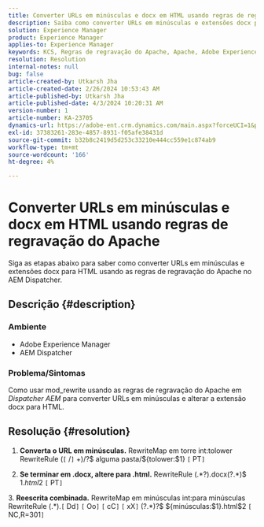 ```yaml
---
title: Converter URLs em minúsculas e docx em HTML usando regras de regravação do Apache
description: Saiba como converter URLs em minúsculas e extensões docx para HTML usando as regras de regravação do Apache no AEM Dispatcher.
solution: Experience Manager
product: Experience Manager
applies-to: Experience Manager
keywords: KCS, Regras de regravação do Apache, Apache, Adobe Experience Manager, AEM Dispatcher, Converter URLs em minúsculas
resolution: Resolution
internal-notes: null
bug: false
article-created-by: Utkarsh Jha
article-created-date: 2/26/2024 10:53:43 AM
article-published-by: Utkarsh Jha
article-published-date: 4/3/2024 10:20:31 AM
version-number: 1
article-number: KA-23705
dynamics-url: https://adobe-ent.crm.dynamics.com/main.aspx?forceUCI=1&pagetype=entityrecord&etn=knowledgearticle&id=e80b744c-95d4-ee11-9079-6045bd0065b6
exl-id: 37383261-283e-4857-8931-f05afe38431d
source-git-commit: b32b8c2419d5d253c33210e444cc559e1c874ab9
workflow-type: tm+mt
source-wordcount: '166'
ht-degree: 4%

---
```


# Converter URLs em minúsculas e docx em HTML usando regras de regravação do Apache


Siga as etapas abaixo para saber como converter URLs em minúsculas e extensões docx para HTML usando as regras de regravação do Apache no AEM Dispatcher.

## Descrição {#description}


### Ambiente

- Adobe Experience Manager
- AEM Dispatcher




### Problema/Sintomas

Como usar mod_rewrite usando as regras de regravação do Apache em *Dispatcher AEM* para converter URLs em minúsculas e alterar a extensão docx para HTML.


## Resolução {#resolution}



1. <b>Converta o URL em minúsculas.</b>
RewriteMap em torre int:tolower RewriteRule (`[` /`]` +)/?$ alguma pasta/${tolower:$1} `[` PT`]`





2. <b>Se terminar em .docx, altere para .html.</b>
RewriteRule (.\*?)\.docx(\?.\*)$ $1.html$2 `[` PT`]`





3. <b>Reescrita combinada.</b>
RewriteMap em minúsculas int:para minúsculas RewriteRule (.\*)\.`[` Dd`]` `[` Oo`]` `[` cC`]` `[` xX`]` (\?.\*)?$ ${minúsculas:$1}.html$2 `[` NC,R=301`]`
